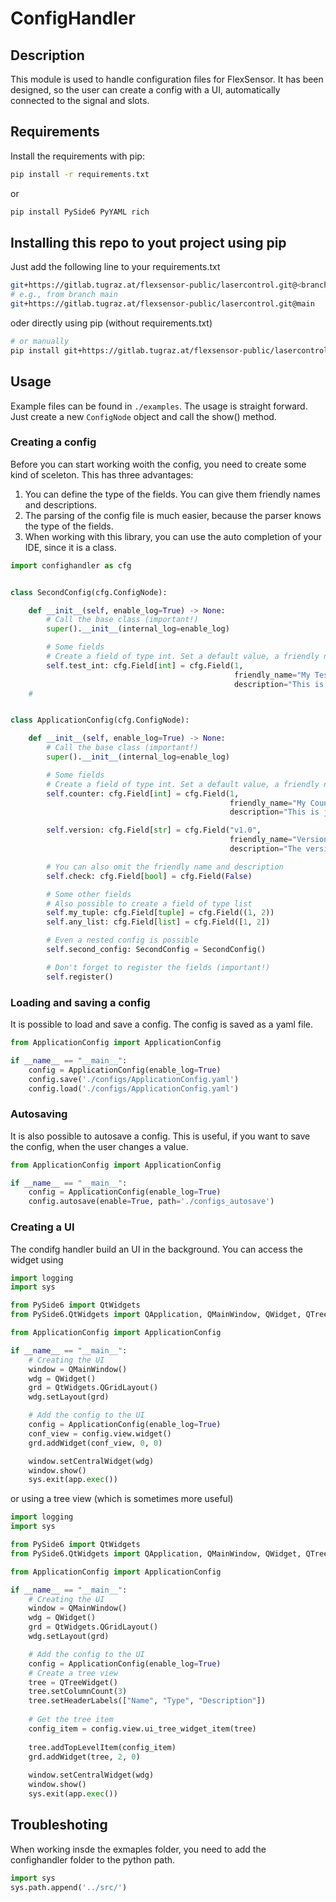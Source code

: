 # ConfigHandler

## Description
This module is used to handle configuration files for FlexSensor.
It has been designed, so the user can create a config with a UI, automatically connected to the signal and slots.

## Requirements
Install the requirements with pip:
```bash
pip install -r requirements.txt
````
or
```bash
pip install PySide6 PyYAML rich
```
## Installing this repo to yout project using pip
Just add the following line to your requirements.txt
```bash
git+https://gitlab.tugraz.at/flexsensor-public/lasercontrol.git@<branch>
# e.g., from branch main
git+https://gitlab.tugraz.at/flexsensor-public/lasercontrol.git@main
```
oder directly using pip (without requirements.txt)
```bash
# or manually
pip install git+https://gitlab.tugraz.at/flexsensor-public/lasercontrol.git@<branch>
```
## Usage
Example files can be found in `./examples`.
The usage is straight forward. Just create a new ```ConfigNode``` object and call the show() method.
### Creating a config
Before you can start working woith the config, you need to create some kind of sceleton. This
has three advantages:
1. You can define the type of the fields. You can give them friendly names and descriptions.
2. The parsing of the config file is much easier, because the parser knows the type of the fields.
3. When working with this library, you can use the auto completion of your IDE, since it is a class.

```python
import confighandler as cfg


class SecondConfig(cfg.ConfigNode):

    def __init__(self, enable_log=True) -> None:
        # Call the base class (important!)
        super().__init__(internal_log=enable_log)

        # Some fields
        # Create a field of type int. Set a default value, a friendly name and a description
        self.test_int: cfg.Field[int] = cfg.Field(1,
                                                  friendly_name="My Test Int",
                                                  description="This is just an integer")
    #


class ApplicationConfig(cfg.ConfigNode):

    def __init__(self, enable_log=True) -> None:
        # Call the base class (important!)
        super().__init__(internal_log=enable_log)

        # Some fields
        # Create a field of type int. Set a default value, a friendly name and a description
        self.counter: cfg.Field[int] = cfg.Field(1,
                                                 friendly_name="My Counter",
                                                 description="This is just an integer")

        self.version: cfg.Field[str] = cfg.Field("v1.0",
                                                 friendly_name="Version",
                                                 description="The version")

        # You can also omit the friendly name and description
        self.check: cfg.Field[bool] = cfg.Field(False)

        # Some other fields
        # Also possible to create a field of type list
        self.my_tuple: cfg.Field[tuple] = cfg.Field((1, 2))
        self.any_list: cfg.Field[list] = cfg.Field([1, 2])

        # Even a nested config is possible
        self.second_config: SecondConfig = SecondConfig()

        # Don't forget to register the fields (important!)
        self.register()
```

### Loading and saving a config
It is possible to load and save a config. The config is saved as a yaml file.
```python
from ApplicationConfig import ApplicationConfig

if __name__ == "__main__":
    config = ApplicationConfig(enable_log=True)
    config.save('./configs/ApplicationConfig.yaml')
    config.load('./configs/ApplicationConfig.yaml')
```

### Autosaving
It is also possible to autosave a config. This is useful, if you want to save the config, when the user changes a value.
```python
from ApplicationConfig import ApplicationConfig

if __name__ == "__main__":
    config = ApplicationConfig(enable_log=True)
    config.autosave(enable=True, path='./configs_autosave')
```

### Creating a UI
The condifg handler build an UI in the background. You can access the widget using
```python
import logging
import sys

from PySide6 import QtWidgets
from PySide6.QtWidgets import QApplication, QMainWindow, QWidget, QTreeWidget

from ApplicationConfig import ApplicationConfig

if __name__ == "__main__":
    # Creating the UI
    window = QMainWindow()
    wdg = QWidget()
    grd = QtWidgets.QGridLayout()
    wdg.setLayout(grd)

    # Add the config to the UI
    config = ApplicationConfig(enable_log=True)
    conf_view = config.view.widget()
    grd.addWidget(conf_view, 0, 0)

    window.setCentralWidget(wdg)
    window.show()
    sys.exit(app.exec())
```
or using a tree view (which is sometimes more useful)
```python
import logging
import sys

from PySide6 import QtWidgets
from PySide6.QtWidgets import QApplication, QMainWindow, QWidget, QTreeWidget

from ApplicationConfig import ApplicationConfig

if __name__ == "__main__":
    # Creating the UI
    window = QMainWindow()
    wdg = QWidget()
    grd = QtWidgets.QGridLayout()
    wdg.setLayout(grd)

    # Add the config to the UI
    config = ApplicationConfig(enable_log=True)
    # Create a tree view
    tree = QTreeWidget()
    tree.setColumnCount(3)
    tree.setHeaderLabels(["Name", "Type", "Description"])
    
    # Get the tree item
    config_item = config.view.ui_tree_widget_item(tree)
    
    tree.addTopLevelItem(config_item)
    grd.addWidget(tree, 2, 0)
    
    window.setCentralWidget(wdg)
    window.show()
    sys.exit(app.exec())
```
## Troubleshoting
When working insde the exmaples folder, you need to add the confighandler folder to the python path.
```python
import sys
sys.path.append('../src/')
```
